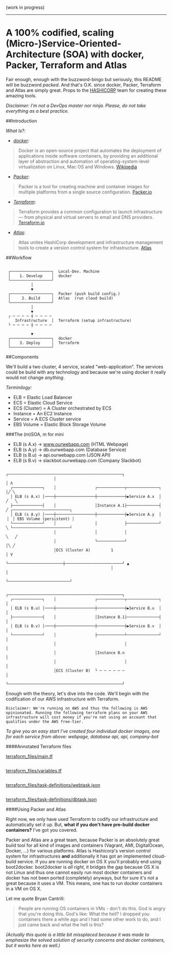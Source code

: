 (work in progress)

---

# A 100% codified, scaling (Micro-)Service-Oriented-Architecture (SOA) with docker, Packer, Terraform and Atlas

Fair enough, enough with the buzzword-bingo but seriously, this README will be buzzword *packed*.
And that's O.K. since docker, Packer, Terraform and Atlas are simply great.
Props to the [HASHICORP](https://hashicorp.com/) team for creating these amazing tools.

_Disclaimer: I'm not a DevOps master nor ninja. Please, do not take everything as a best practice._

##Introduction

_What Is?_:

* *[docker](https://www.docker.com/)*:

> Docker is an open-source project that automates the deployment of applications inside software containers, by providing an additional layer of abstraction and automation of operating-system-level virtualization on Linux, Mac OS and Windows. [Wikipedia](https://en.wikipedia.org/wiki/Docker_(software))

* *[Packer](https://packer.io/)*:

> Packer is a tool for creating machine and container images for multiple platforms from a single source configuration. [Packer.io](http://packer.io)

* *[Terraform](https://terraform.io/)*:

> Terraform provides a common configuration to launch infrastructure — from physical and virtual servers to email and DNS providers. [Terraform.io](https://terraform.io/)

* *[Atlas](https://atlas.hashicorp.com/)*:

> Atlas unites HashiCorp development and infrastructure management tools to create a version control system for infrastructure. [Atlas](https://atlas.hashicorp.com/)

##Workflow

```
                                           
 ┌──────────────────┐  Local-Dev. Machine  
 │    1. Develop    │  docker              
 └──────────────────┘                      
           │                               
           ▼                               
 ┌──────────────────┐  Packer (push build config.)
 │     2. Build     │  Atlas  (run cloud build)
 └──────────────────┘                      
           │                               
           ▼                               
 ┌ ─ ─ ─ ─ ┼ ─ ─ ─ ─                       
    Infrastructure  │  Terraform (setup infrastructure) 
 └ ─ ─ ─ ─ ┼ ─ ─ ─ ─                       
                                           
           ▼                               
 ┌──────────────────┐  docker              
 │    3. Deploy     │  Terraform           
 └──────────────────┘                      
```

##Components

We'll build a two cluster, 4 service, scaled "web-application".
The services could be build with any technology and because we're using docker
it really would not change *anything*.

*Terminilogy:*

* ELB = Elastic Load Balancer
* ECS = Elastic Cloud Service
* ECS (Cluster) = A Cluster orchestrated by ECS
* Instance = An EC2 Instance
* Service = A ECS Cluster service
* EBS Volume = Elastic Block Storage Volume

###The (m)SOA, m for mini

* ELB (s A.x) -> www.ourwebapp.com (HTML Webpage)
* ELB (s A.y) -> db.ourwebapp.com (Database Service)
* ELB (s B.u) -> api.ourwebapp.com (JSON API)
* ELB (s B.v) -> slackbot.ourwebapp.com (Company Slackbot)

```
                     ┌──────────────────────────────────────────────────┐                           
                     │                                                  │ Λ                         
  ┌─────────────┐    │                 ┌────────────┬──────────────┐    │╱ ╲                        
  │ ELB (s A.x) │────┼─────────────────┼────────────┼▶Service A.x  │    ╱   ╲                       
  ├─────────────┤    │                 │Instance A.1├──────────────┤   ╱ ┌─────────────────────────┐
  │ ELB (s A.y) │────┼─────────────────┼────────────┼▶Service A.y  │  ▕  │ EBS Volume (persistent) │
  └─────────────┘    │                 │            ├──────────────┘   ╲ └─────────────────────────┘
                     │                 │            │                   ╲   ╱                       
                     │                 └────────────┘                   │╲ ╱                        
                     │ECS (Cluster A)         1                         │ V                         
                     └────────────────────────┼─────────────────────────┘ ▲                         
                                              │                           │                         
                                              └───────────────────────────┘                         
                                                                                                    
                     ┌──────────────────────────────────────────────────┐                           
  ┌─────────────┐    │                 ┌────────────┬──────────────┐    │                           
  │ ELB (s B.u) │────┼─────────────────┼────────────┼▶Service B.u  │    │                           
  ├─────────────┤    │                 │Instance B.1├──────────────┤    │                           
  │ ELB (s B.v) │────┼─────────────────┼────────────┼▶Service B.v  │    │                           
  └─────────────┘    │                 ├────────────┴──────────────┘    │                           
                     │                              │                   │                           
                     │                 │Instance B.n                    │                           
                     │                              │                   │                           
                     │ECS (Cluster B)  └ ─ ─ ─ ─ ─ ─                    │                           
                     └──────────────────────────────────────────────────┘                           
```

Enough with the theory, let's dive into the code. We'll begin with the
codification of our AWS infrastructure with Terraform.

`Disclaimer: We're running on AWS and thus the following is AWS opinionated. Running the following terraform plans on your AWS infrastructure will cost money if you're not using an account that qualifies under the AWS free-tier.`

*To give you an easy start I've created four individual docker images, one for each service from above: webpage, database api, api, company-bot*

####Annotated Terraform files

[terraform_files/main.tf](terraform_files/main.tf)

```
```

[terraform_files/variables.tf](terraform_files/variables.tf)

```
```

[terraform_files/task-definitions/webtask.json](terraform_files/task-definitions/webtask.json)

```
```

[terraform_files/task-definitions/dbtask.json](terraform_files/task-definitions/dbtask.json)

####Using Packer and Atlas

Right now, we only have used Terraform to codify our infrastructure and 
automatically set it up.
But, **what if you don't have pre-build docker containers?** I've got you covered.

Packer and Atlas are a great team, because Packer is an absolutely great build
tool for all kind of images and containers (Vagrant, AMI, DigitalOcean, Docker, ...)
for various platforms.
Atlas is Hashicorp's version control system for infrastructures **and** additionally
it has got an implemented cloud-build service.
If you are running docker on OS X you'll probably end using boot2docker.
boot2docker is *all right*, it bridges the gap because OS X is not Linux and thus 
one cannot easily run most docker containers and docker has not been ported 
(completely) anyways, but for sure it's not a great because it uses a VM.
This means, one has to run docker containers in a VM on OS X.

Let me quote Bryan Cantrill:

> People are running OS containers in VMs - don't do this. God is angry that you're
doing this. God's like: What the hell? I dropped you containers there a while ago
and I had some other work to do, and I just came back and what the hell is this?

_(Actually this quote is a little bit missplaced because it was made to emphasize
the solved solution of security concerns and docker containers, but it works here as well.)_


